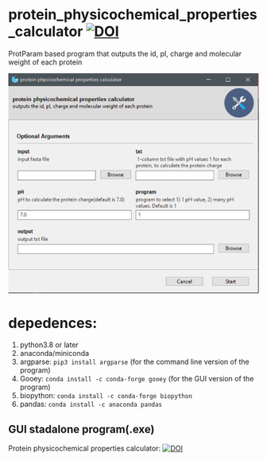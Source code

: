 # protein_physicochemical_properties_calculator [![DOI](https://zenodo.org/badge/DOI/10.5281/zenodo.5803933.svg)](https://doi.org/10.5281/zenodo.5803933)
ProtParam based program that outputs the id, pI, charge and molecular weight of each protein

![](image_gui.png)
# **depedences:**  
1. python3.8 or later
2. anaconda/miniconda
3. argparse: `pip3 install argparse` (for the command line version of the program)
4. Gooey: `conda install -c conda-forge gooey` (for the GUI version of the program)
5. biopython: `conda install -c conda-forge biopython`
6. pandas: `conda install -c anaconda pandas`
## GUI stadalone program(.exe)
Protein physicochemical properties calculator: [![DOI](https://zenodo.org/badge/DOI/10.5281/zenodo.5803621.svg)](https://doi.org/10.5281/zenodo.5803621)
